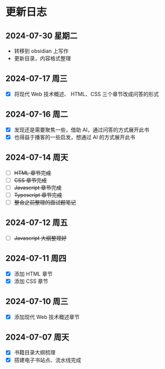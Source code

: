 
# 更新日志


## 2024-07-30 星期二

- 转移到 obsidian 上写作
- 更新目录，内容格式整理

## 2024-07-17 周三  

- [x] 将现代 Web 技术概述、 HTML、CSS 三个章节改成问答的形式  
  
## 2024-07-16 周二  
  
- [x] 发现还是需要聚焦一些，借助 AI，通过问答的方式展开此书  
- [x] 也得益于播客的一些启发，想通过 AI 的方式展开此书  
  
## 2024-07-14 周天  

- [ ] ~~HTML 章节完成~~  
- [ ] ~~CSS 章节完成~~  
- [ ] ~~Javascript 章节完成~~  
- [ ] ~~Typescript 章节完成~~  
- [ ] ~~整合之前整理的面试题笔记~~  
  
## 2024-07-12 周五  
  
- [ ] ~~Javascript 大纲整理好~~  
  
## 2024-07-11 周四  
  
- [x] 添加 HTML 章节  
- [x] 添加 CSS 章节  
  
## 2024-07-10 周三  
  
- [x] 添加现代 Web 技术概述章节  
  
## 2024-07-07 周天  
  
- [x] 书籍目录大纲梳理  
- [x] 搭建电子书站点、流水线完成